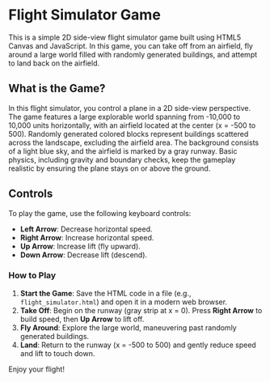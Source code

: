 # Flight Simulator Game

This is a simple 2D side-view flight simulator game built using HTML5 Canvas and JavaScript. In this game, you can take off from an airfield, fly around a large world filled with randomly generated buildings, and attempt to land back on the airfield.

## What is the Game?

In this flight simulator, you control a plane in a 2D side-view perspective. The game features a large explorable world spanning from -10,000 to 10,000 units horizontally, with an airfield located at the center (x = -500 to 500). Randomly generated colored blocks represent buildings scattered across the landscape, excluding the airfield area. The background consists of a light blue sky, and the airfield is marked by a gray runway. Basic physics, including gravity and boundary checks, keep the gameplay realistic by ensuring the plane stays on or above the ground.

## Controls

To play the game, use the following keyboard controls:

- **Left Arrow**: Decrease horizontal speed.
- **Right Arrow**: Increase horizontal speed.
- **Up Arrow**: Increase lift (fly upward).
- **Down Arrow**: Decrease lift (descend).

### How to Play

1. **Start the Game**: Save the HTML code in a file (e.g., `flight_simulator.html`) and open it in a modern web browser.
2. **Take Off**: Begin on the runway (gray strip at x = 0). Press **Right Arrow** to build speed, then **Up Arrow** to lift off.
3. **Fly Around**: Explore the large world, maneuvering past randomly generated buildings.
4. **Land**: Return to the runway (x = -500 to 500) and gently reduce speed and lift to touch down.

Enjoy your flight!
